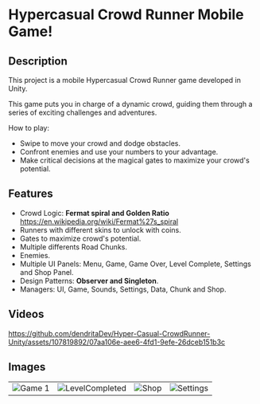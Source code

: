 # Hypercasual Crowd Runner Mobile Game!
## Description
This project is a mobile Hypercasual Crowd Runner game developed in Unity. 

This game puts you in charge of a dynamic crowd, guiding them through a series of exciting challenges and adventures.

How to play:
- Swipe to move your crowd and dodge obstacles.
- Confront enemies and use your numbers to your advantage.
- Make critical decisions at the magical gates to maximize your crowd's potential.

## Features
 -  Crowd Logic: **Fermat spiral and Golden Ratio** https://en.wikipedia.org/wiki/Fermat%27s_spiral
 -  Runners with different skins to unlock with coins.
 -  Gates to maximize crowd's potential.
 -  Multiple differents Road Chunks.
 -  Enemies.
 -  Multiple UI Panels: Menu, Game, Game Over, Level Complete, Settings and Shop Panel.
 -  Design Patterns: **Observer and Singleton**.
 -  Managers: UI, Game, Sounds, Settings, Data, Chunk and Shop.

## Videos



https://github.com/dendritaDev/Hyper-Casual-CrowdRunner-Unity/assets/107819892/07aa106e-aee6-4fd1-9efe-26dceb151b3c



## Images
<table>
  <tr>
    <td><img src="https://github.com/dendritaDev/Hyper-Casual-CrowdRunner-Unity/blob/main/GameImg.png" alt="Game 1"></td>
    <td><img src="https://github.com/dendritaDev/Hyper-Casual-CrowdRunner-Unity/blob/main/LevelCompetedImg.png" alt="LevelCompleted"></td>
      <td><img src="https://github.com/dendritaDev/Hyper-Casual-CrowdRunner-Unity/blob/main/ShopImg.png" alt="Shop"></td>
    <td><img src="https://github.com/dendritaDev/Hyper-Casual-CrowdRunner-Unity/blob/main/SettingsImg.png" alt="Settings"></td>
  </tr>
</table>
